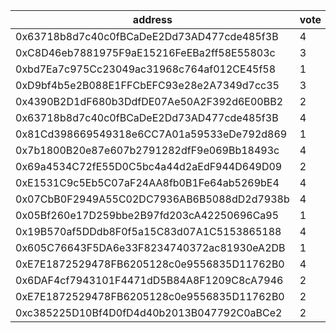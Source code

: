 address|vote|timestamp|signature
---|---|---|---
0x63718b8d7c40c0fBCaDeE2Dd73AD477cde485f3B|4|1607434645|0xeb02557ceaaa00d0d1da6abf41edd7061f8bd9d0d1a32656b3991929ebbabbcf2b7bed60b7baefda350d16241db2d9b4baefdc3dccc77daa67c1a66d87ff0e1c1c
0xC8D46eb7881975F9aE15216FeEBa2ff58E55803c|3|1607434657|0x530db499f2ff04db57bc78aabbe2624fe27d5af4fac37ab5899578da5e4ae51553f616fa5dc4cf4f001644d2d70ea23f1223713eadfc7e2e38602c22f9cf67ab1c
0xbd7Ea7c975Cc23049ac31968c764af012CE45f58|1|1607434667|0xfbacc78a6709ebc4b637de1f79f526126d219f4f277ff35ea6d2a2a75e2f7b2f039536a008589374b52a8a34a3866c9d50943d32903082db3cc669fbd1deb4741c
0xD9bf4b5e2B088E1FFCbEFC93e28e2A7349d7cc35|3|1607434706|0xfc35bdab6c13135d53e68c80c901d6131c1ea3d3914dd13f0cc1bd1eb47aa567182589e2abc4827a12e49b6f7027276bcf354a92865305c2dc8590a3d0cf4b6d1c
0x4390B2D1dF680b3DdfDE07Ae50A2F392d6E00BB2|2|1607434785|0x377564d9e6076a376ce7dcbbe5577dcfb7cf2f9289218db0b645e4e8d6c4d3626905cd8e17ed4a3a2803dd335c2a4a0120e4281bfe0dd286895c11b55951e75f1b
0x63718b8d7c40c0fBCaDeE2Dd73AD477cde485f3B|4|1607435060|0xc044d7732cf3f1949275d63d3ac52e5abcb15b620da793ba6b03a46e1e8dbf02598a3beeb955aa2e29f1feee53ec758c26bb436ae10c4e460664d1ab81ff90001b
0x81Cd398669549318e6CC7A01a59533eDe792d869|1|1607435486|0x09d185b97d8b59cc805c3dca6351a0dadbafb209781a49eaf910dd39a09beda3600fa35b184f03540dbcc8615340e7a0726b7e15453a1cd579ecbdfbac858a2c1b
0x7b1800B20e87e607b2791282dfF9e069Bb18493c|4|1607435837|0x08db2663167f7e1fd6e6db2f96d0f8a11dedf00efc0b9a9d0ef79c79f106ebdf64296b89317adba15551657d5b49be36202e5806883c5f0c25d63c9a59f9a65d1b
0x69a4534C72fE55D0C5bc4a44d2aEdF944D649D09|2|1607439028|0x92af2403d26192a355149abb12c4753f0fb45e9858b028f63b367d1269cc99d61ea92cddcf92777db91509c9d5ee4c4ed29c4249feed92d87dcf1171861cb4781c
0xE1531C9c5Eb5C07aF24AA8fb0B1Fe64ab5269bE4|4|1607441596|0x0fd2c3998fc51c9f13542623e243f3ab66b85fb42578bab63a083d536dbf42fc1c6af9e1929e0ecc0115c53508af25b6dff06031a388804b12c41bddcd8cd1541c
0x07CbB0F2949A55C02DC7936AB6B5088dD2d7938b|4|1607442885|0x404b7005111ffd2a20c059e94da34514042ee5fb41b4f1b7e0e8d2fb54792ee50a97c8b1b5dd8e22788db46e42ab1804a409ced21120ae78938939f689e21cba1b
0x05Bf260e17D259bbe2B97fd203cA42250696Ca95|1|1607443715|0x3f07343f8ab8b5c5a3cedb7798735e4824ba62e59666863410c2ac9af852e9426fb598300f177bb90046c5d64c796a3cfaee387bf57f9b0c2bd9b69c68bed6ac1b
0x19B570af5DDdb8F0f5a15C83d07A1C5153865188|4|1607444475|0x3051d0dfe611f780b183f2d4473e872ea0c6cdc9cef6d6927f6aec20be7e341269c96dbe2ca0bf52f39c525ad563006fd39f4901ee9a5e456b68f1e4dc657d651c
0x605C76643F5DA6e33F8234740372ac81930eA2DB|1|1607485279|0xce75e6ebe129ba6b2f5c20147c55173ad0f8bff081e5f128f9de5415953dcf076b5f426e2ba25794c5e44f88fb19f5bb4cfa3e2a9d50355cb38bbcbd463ae3fa1b
0xE7E1872529478FB6205128c0e9556835D11762B0|4|1607502232|0x27534d9752b47e6bac24ee64c71ac3fb9e0485db50d2b4c1f9293a37d8e70ec30899df1fd40a8de992845aa1a043b478a57008e860c884276b91ca112a340b301b
0x6DAF4cf7943101F4471dD5B84A8F1209C8cA7946|2|1607517314|0x25312002ba68c40bc626add8cc8ce9a5b8c29971182d5b7def5f5af0a1dcecaf39a7d8ec57b1bd4c9216bef87f2543a45e788a59d57d46ab9f1e30ecf3c298231b
0xE7E1872529478FB6205128c0e9556835D11762B0|2|1607517328|0x29031ddd756bac48564b644706b244405b5e7bcd82ff7c3ec2759bfcf3b46aab647ec6d10a5e283ba79eb261c749987dc65fc829c7e8663eba5084da8cfc1b821c
0xc385225D10Bf4D0fD4d40b2013B047792C0aBCe2|2|1607517770|0xae2cfa86f5c810bea0dc66234f4f79e47ca799e60e200cce9b7500616b04788b18815c012fd29d751e3c9e817c6ae8c9a637bf7f726eb08cf3928dac8d5451e81b
